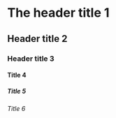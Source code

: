 # The header title 1
## Header title 2
### Header title 3
#### Title 4
##### Title 5
###### Title 6
